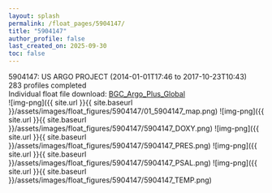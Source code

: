 ```yaml
---
layout: splash
permalink: /float_pages/5904147/
title: "5904147"
author_profile: false
last_created_on: 2025-09-30
toc: false
---
```

 
5904147: US ARGO PROJECT (2014-01-01T17:46 to 2017-10-23T10:43)\
283 profiles completed\
Individual float file download: [BGC_Argo_Plus_Global](https://ftp.soest.hawaii.edu/bgc_argo_plus/Individual_Floats/outliers_removed/5904147_Sprof_processed.nc)\
![img-png]({{ site.url }}{{ site.baseurl }}/assets/images/float_figures/5904147/01_5904147_map.png)
![img-png]({{ site.url }}{{ site.baseurl }}/assets/images/float_figures/5904147/5904147_DOXY.png)
![img-png]({{ site.url }}{{ site.baseurl }}/assets/images/float_figures/5904147/5904147_PRES.png)
![img-png]({{ site.url }}{{ site.baseurl }}/assets/images/float_figures/5904147/5904147_PSAL.png)
![img-png]({{ site.url }}{{ site.baseurl }}/assets/images/float_figures/5904147/5904147_TEMP.png)
